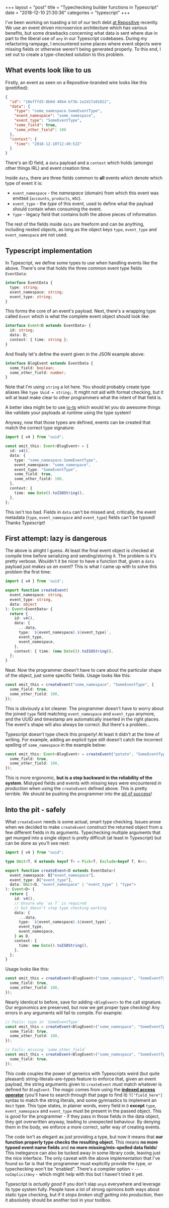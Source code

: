 +++
layout = "post"
title = "Typechecking builder functions in Typescript"
date = "2018-12-10 21:30:36"
categories = "typescript"
+++

I've been working on toasting a lot of our tech debt [at Repositive](https://repositive.io)
recently. We use an event driven microservice architecture which has various benefits, but some
drawbacks concerning what data is sent where due in part to the liberal use of `any` in our
Typescript codebases. During my refactoring rampage, I encountered some places where event objects
were missing fields or otherwise weren't being generated properly. To this end, I set out to create
a type-checked solution to this problem.

## What events look like to us

Firstly, an event as seen on a Repositive-branded wire looks like this (prettified):

```json
{
  "id": "18efffd3-8b0d-48b4-bf3b-1e2d17a91822",
  "data": {
    "type": "some_namespace.SomeEventType",
    "event_namespace": "some_namespace",
    "event_type": "SomeEventType",
    "some_field": true,
    "some_other_field": 100
  },
  "context": {
    "time": "2018-12-10T12:40:52Z"
  }
}
```

There's an ID field, a `data` payload and a `context` which holds (amongst other things IRL) and
event creation time.

Inside `data`, there are three fields common to **all** events which denote which type of event it
is:

- `event_namespace` - the _namespace_ (domain) from which this event was emitted (`accounts`,
  `products`, etc).
- `event_type` - the _type_ of this event, used to define what the payload should contain when
  consuming the event.
- `type` - legacy field that contains both the above pieces of information.

The rest of the fields inside `data` are freeform and can be anything, including nested objects, as
long as the object keys `type`, `event_type` and `event_namespace` are not used.

## Typescript implementation

In Typescript, we define some types to use when handling events like the above. There's one that
holds the three common event type fields `EventData`:

```typescript
interface EventData {
  type: string;
  event_namespace: string;
  event_type: string;
}
```

This forms the core of an event's payload. Next, there's a wrapping type called `Event` which is
what the complete event object should look like:

```typescript
interface Event<D extends EventData> {
  id: string;
  data: D;
  context: { time: string };
}
```

And finally let's define the event given in the JSON example above:

```typescript
interface BlogEvent extends EventData {
  some_field: boolean;
  some_other_field: number;
}
```

Note that I'm using `string` a lot here. You should probably create type aliases like
`type Uuid = string;`. It might not aid with format checking, but it will at least make clear to
other programmers what the intent of that field is.

A better idea might be to use [io-ts](https://www.npmjs.com/package/io-ts) which would let you do
awesome things like validate your payloads at runtime using the type system!

Anyway, now that those types are defined, events can be created that match the correct type
signature:

```typescript
import { v4 } from "uuid";

const emit_this: Event<BlogEvent> = {
  id: v4(),
  data: {
    type: "some_namespace.SomeEventType",
    event_namespace: "some_namespace",
    event_type: "SomeEventType",
    some_field: true,
    some_other_field: 100,
  },
  context: {
    time: new Date().toISOString(),
  },
};
```

This isn't too bad. Fields in `data` can't be missed and, critically, the event metadata (`type`,
`event_namespace` and `event_type`) fields can't be typoed! Thanks Typescript!

## First attempt: lazy is dangerous

The above is alright I guess. At least the final event object is checked at compile time before
serializing and sending/storing it. The problem is it's pretty verbose. Wouldn't it be nicer to have
a function that, given a `data` payload _just makes us an event_? This is what I came up with to
solve this problem the first time:

```typescript
import { v4 } from 'uuid';

export function createEvent(
  event_namespace: string,
  event_type: string,
  data: object
): Event<EventData> {
  return {
    id: v4(),
    data: {
      ...data,
      type: `${event_namespace}.${event_type}`,
      event_type,
      event_namespace,
    },
    context: { time: (new Date()).toISOString(),
  };
}

```

Neat. Now the programmer doesn't have to care about the particular shape of the object, just some
specific fields. Usage looks like this:

```typescript
const emit_this = createEvent("some_namespace", "SomeEventType", {
  some_field: true,
  some_other_field: 100,
});
```

This is obviously a lot cleaner. The programmer doesn't have to worry about the joined `type` field
matching `event_namespace` and `event_type` anymore, and the UUID and timestamp are automatically
inserted in the right places. The event's shape will also always be correct. But there's a
problem...

Typescript doesn't type check this properly! At least it didn't at the time of writing. For example,
adding an explicit type still doesn't catch the incorrect spelling of `some_namespace` in the
example below:

```typescript
const emit_this: Event<BlogEvent> = createEvent("potato", "SomeEventType", {
  some_field: true,
  some_other_field: 100,
});
```

This is more ergonomic, **but is a step backward in the reliability of the system**. Mistyped fields
and events with missing keys were encountered _in production_ when using the `createEvent` defined
above. This is pretty terrible. We should be pushing the programmer into the
[pit of success](https://blog.codinghorror.com/falling-into-the-pit-of-success/)!

## Into the pit - safely

What `createEvent` needs is some actual, smart type checking. Issues arose when we decided to make
`createEvent` construct the returned object from a few different fields in its arguments.
Typechecking multiple arguments that get munged into a single object is pretty difficult (at least
in Typescript) but can be done as you'll see next:

```typescript
import { v4 } from "uuid";

type Omit<T, K extends keyof T> = Pick<T, Exclude<keyof T, K>>;

export function createEvent<D extends EventData>(
  event_namespace: D["event_namespace"],
  event_type: D["event_type"],
  data: Omit<D, "event_namespace" | "event_type" | "type">
): Event<D> {
  return {
    id: v4(),
    // Unsure why `as T` is required
    // but doesn't stop type checking working
    data: {
      ...data,
      type: `${event_namespace}.${event_type}`,
      event_type,
      event_namespace,
    } as D,
    context: {
      time: new Date().toISOString(),
    },
  };
}
```

Usage looks like this:

```typescript
const emit_this = createEvent<BlogEvent>("some_namespace", "SomeEventType", {
  some_field: true,
  some_other_field: 100,
});
```

Nearly identical to before, save for adding `<BlogEvent>` to the call signature. Our ergonomics are
preserved, but now we get proper type checking! Any errors in any arguments will fail to compile.
For example:

```typescript
// Fails: typo in `SomeEventType`
const emit_this = createEvent<BlogEvent>("some_namespace", "SomeEventTpr", {
  some_field: true,
  some_other_field: 100,
});

// Fails: missing `some_other_field`
const emit_this = createEvent<BlogEvent>("some_namespace", "SomeEventTpr", {
  some_field: true,
});
```

This code couples the power of generics with Typescripts weird (but quite pleasant)
string-literals-are-types feature to enforce that, given an event payload, the string arguments
given to `createEvent` _must_ match whatever is defined for `BlogEvent`. The magic comes from using
the [**indexed access operator**](https://www.typescriptlang.org/docs/handbook/advanced-types.html)
(you'll have to search through that page to find it) `T["field_here"]` syntax to match the string
literals, and some gymnastics to implement an `Omit` type. This type states, in plainer words, every
field in `D` **except** `type`, `event_namespace` and `event_type` must be present in the passed
object. This is good for the programmer - if they pass in those fields in the data object, they get
overwritten anyway, leading to unexpected behaviour. By denying them in the body, we enforce a more
correct, safer way of creating events.

The code isn't as elegant as just providing a type, but now it means that **our function properly
type checks the resulting object**. This means **no more typoed event name fields** and **no more
missing/mis-spelled data fields**! This inelegance can also be tucked away in some library code,
leaving just the nice interface. The only caveat with the above implementation that I've found so
far is that the programmer must explicitly provide the type, or typechecking won't be "enabled".
There's a compiler option - `--noImplicitAny` - which might help with this but I haven't tried it
yet.

Typescript is _actually good_ if you don't slap `any`s everywhere and leverage its type system
fully. People have a lot of strong opinions both ways about static type checking, but if it _stops
broken stuff getting into production_, then it absolutely should be another tool in your toolbox.
